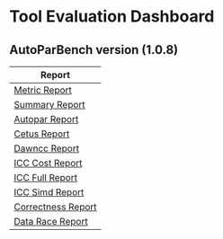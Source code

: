 # Tool Evaluation Dashboard

## AutoParBench version (1.0.8)
| Report |
| --- |
| [Metric Report](2019-12-01/Metrics-Report.md) |
| [Summary Report](2019-12-01/Summary-Report.md) |
| [Autopar Report](2019-12-01/Detailed-Report-Autopar.md) |
| [Cetus Report](2019-12-01/Detailed-Report-Cetus.md) |
| [Dawncc Report](2019-12-01/Detailed-Report-Dawncc.md) |
| [ICC Cost Report](2019-12-01/Detailed-Report-ICC_Cost.md) |
| [ICC Full Report](2019-12-01/Detailed-Report-ICC_Full.md) |
| [ICC Simd Report](2019-12-01/Detailed-Report-ICC_Simd.md) |
| [Correctness Report](2019-12-01/Correctness_Report.md) |
| [Data Race Report](2019-12-01/DataRace_Report.md) |

